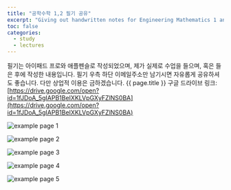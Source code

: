 ```yaml
---
title: "공학수학 1,2 필기 공유"
excerpt: "Giving out handwritten notes for Engineering Mathematics 1 and 2"
toc: false
categories:
  - study
  - lectures
---
```


필기는 아이패드 프로와 애플펜슬로 작성되었으며, 제가 실제로 수업을 들으며, 혹은 들은 후에 작성한 내용입니다. 필기 우측 하단 이메일주소만 남기시면 자유롭게 공유하셔도 좋습니다. 다만 상업적 이용은 금하겠습니다.
{{ page.title }}
구글 드라이브 링크: [https://drive.google.com/open?id=1fJDoA_5gIAPB1BeIXKLVpGXyFZlNS0BA](https://drive.google.com/open?id=1fJDoA_5gIAPB1BeIXKLVpGXyFZlNS0BA)

![example page 1](/assets/images/posts/2018-10-31-EM1.png)

![example page 2](/assets/images/posts/2018-10-31-EM2.png)

![example page 3](/assets/images/posts/2018-10-31-EM3.png)

![example page 4](/assets/images/posts/2018-10-31-EM4.png)

![example page 5](/assets/images/posts/2018-10-31-EM5.png)
